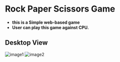 # Rock Paper Scissors Game
* **this is a Simple web-based game**
* **User can play this game against CPU.**

## Desktop View
![image1](https://github.com/user-attachments/assets/93b6fb86-45dd-4bb9-a8b2-610e9bf3feca)
![image2](https://github.com/user-attachments/assets/59028e2a-b76f-47c1-a7ff-07e690adcfbf)
